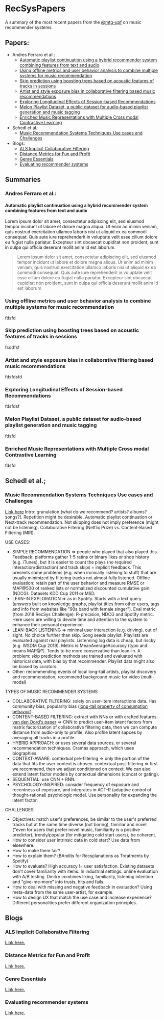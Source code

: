 # RecSysPapers

A summary of the most recent papers from the [@mtg-upf](https://github.com/MTG) on music recommender systems.

## Papers:

* Andres Ferraro et al.:
  * [Automatic playlist continuation using a hybrid recommender system combining features from text and audio
](#automatic-playlist-continuation-using-a-hybrid-recommender-system-combining-features-from-text-and-audio)
  * [Using offline metrics and user behavior analysis to combine multiple systems for music recommendation](#using-offline-metrics-and-user-behavior-analysis-to-combine-multiple-systems-for-music-recommendation)
  * [Skip prediction using boosting trees based on acoustic features of tracks in sessions](#skip-prediction-using-boosting-trees-based-on-acoustic-features-of-tracks-in-sessions)
  * [Artist and style exposure bias in collaborative filtering based music recommendations](#artist-and-style-exposure-bias-in-collaborative-filtering-based-music-recommendations)
  * [Exploring Longitudinal Effects of Session-based Recommendations](#exploring-longitudinal-effects-of-session-based-recommendations)
  * [Melon Playlist Dataset, a public dataset for audio-based playlist generation and music tagging](#melon-playlist-dataset-a-public-dataset-for-audio-based-playlist-generation-and-music-tagging)
  * [Enriched Music Representations with Multiple Cross modal Contrastive Learning](#enriched-music-representations-with-multiple-cross-modal-contrastive-learning)
* Schedl et al.:
  * [Music Recommendation Systems Techniques Use cases and Challenges](#music-recommendation-systems-techniques-use-cases-and-challenges)
* Blogs:
  * [ALS Implicit Collaborative Filtering](#als-implicit-collaborative-filtering)
  * [Distance Metrics for Fun and Profit](#distance-metrics-for-fun-and-profit)
  * [Genre Essentials](#genre-essentials)
  * [Evaluating recommender systems](#evaluating-recommender-systems)
## Summaries

### Andres Ferraro et al.:
#### Automatic playlist continuation using a hybrid recommender system combining features from text and audio
Lorem ipsum dolor sit amet, consectetur adipiscing elit, sed eiusmod tempor incidunt ut labore et dolore magna aliqua. Ut enim ad minim veniam, quis nostrud exercitation ullamco laboris nisi ut aliquid ex ea commodi consequat. Quis aute iure reprehenderit in voluptate velit esse cillum dolore eu fugiat nulla pariatur. Excepteur sint obcaecat cupiditat non proident, sunt in culpa qui officia deserunt mollit anim id est laborum. 
> Lorem ipsum dolor sit amet, consectetur adipiscing elit, sed eiusmod tempor incidunt ut labore et dolore magna aliqua. Ut enim ad minim veniam, quis nostrud exercitation ullamco laboris nisi ut aliquid ex ea commodi consequat. Quis aute iure reprehenderit in voluptate velit esse cillum dolore eu fugiat nulla pariatur. Excepteur sint obcaecat cupiditat non proident, sunt in culpa qui officia deserunt mollit anim id est laborum. 


### Using offline metrics and user behavior analysis to combine multiple systems for music recommendation
fdsfd

### Skip prediction using boosting trees based on acoustic features of tracks in sessions
fsddfsf

### Artist and style exposure bias in collaborative filtering based music recommendations
fdsfdsfd

### Exploring Longitudinal Effects of Session-based Recommendations
fdsfdsf

### Melon Playlist Dataset, a public dataset for audio-based playlist generation and music tagging
fdsfd

### Enriched Music Representations with Multiple Cross modal Contrastive Learning
fdsfd

## Schedl et al.;
### Music Recommendation Systems Techniques Use cases and Challenges
[Link here](https://www.researchgate.net/journal/International-Journal-of-Multimedia-Information-Retrieval-2192-662X/publication/320296777_Current_Challenges_and_Visions_in_Music_Recommender_Systems_Research/links/5fc46def299bf104cf942321/Current-Challenges-and-Visions-in-Music-Recommender-Systems-Research.pdf)
Intro: granulation (what do we recommend? artists? albums? songs?). Repetition might be desirable. Automatic playlist continuation or Next-track recommendation. Not skipping does  not imply preference (might not be listening). Collaborative Filtering (Netflix Prize) vs. Content-Based Filtering (MIR).

USE CASES:

- SIMPLE RECOMMENDATION => people who played that also played this. Feedback: platforms gather 1-5 ratins or binary likes or shop history (e.g. iTunes), but it is easier to count the plays (no required interaction/distraction) and track skips = implicit feedback. This presents some problems (e.g. when ironically listening to stuff) that are usually minimized by filtering tracks not almost fully listened. Offline evaluation: retain part of the user behavior and measure RMSE or MAP@500 of ranked lists or normalized discounted cumulative gain (NDCG). Datasets KDD Cup 2011 or MSD.
- LEAN-IN EXPLORATION => as in Spotify. Starts with a text query (answers built on knowledge graphs, playlist titles from other users, tags and info from websites like "90s band with female singer"). Eval metric (from 2018 RecSys Challenge): R-precision, NDCG and Spotify metric. Here users are willing to devote time and attention to the system to enhance their personal experience.
- LEAN-BACK LISTENING => minimal user interaction (e.g. driving), out of sight. No choice further than skip. Song seeds playlist. Playlists are evaluated against real playlists. Listenning log data is cheap, but riscky (e.g. WSDM Cup 2019). Metric is MeanAverageAccuracy  (typo and means MAP@?). Tends to be more conservative than lean-in. A problem: skip prediction methods are trained and evaluated with historical data, with bias by that recommender. Playlist data might also be biased by curators.
- Other: recommending events of local long-tail artists, playlist discovery and recommendation, recommend background music for video (multi-modal)

TYPES OF MUSIC RECOMMENDER SYSTEMS

- COLLABORATIVE FILTERING: solely on user-item interactions data. Has community bias, popularity bias ([long-tail property of consumption behavior](https://www.youtube.com/watch?v=0Yku0GTrcuw)).
- CONTENT-BASED FILTERING: extract with NNs or with crafted features. [van den Oord's paper](https://proceedings.neurips.cc/paper/2013/file/b3ba8f1bee1238a2f37603d90b58898d-Paper.pdf) => CNN to predict user-item latent factors from matrix factorization of collaborative filtering data, then we can compute distance from audio-only to profile. Also profile latent sapces by averaging all tracks in a profile. 
- HYBRID APPROACH: or uses several data sources, or several recommendation techniques. Oramas approach, which uses biographies.
- CONTEXT-AWARE: contextual pre-filtering => only the  portion  of the data that fits the user context is chosen. contextual post-filtering => first we recommend, then we adjust conditioned on context. We can also extend latent factor models by contextual dimensions (concat or gating).
- SEQUENTIAL: use CNN + RNN.
- PSYCHOLOGY-INSPIRED: consider frequency of exposure and recentness of exposure, and integrates in ACT-R (adaptive control of thought-rational) psychologic model. Use personality for expanding the latent factor.

CHALLENGES

- Objectives: match user's preferences, be similar to the user's preferred tracks but at the same time diverse (not boring), familiar and novel ("even for users that prefer novel music, familiarity is a positive predictor), trendy/popular (for mitigating cold start users), be coherent.
- How to consider user intrinsic data in cold start? Use data from elsewhere.
- How to make them fair?
- How to explain them? (BAndits for Recsplanations as Treatments by Spotify)
- How to evaluate? High accuracy != user satisfaction. Existing datasets don't cover familiarity with items. In industrial settings: online evaluation with A/B testing. Dmitry combines liking, familiarity, listening intention and "give-me-more" into trusts, hits and fails.
- How to deal with missing and negative feedback in evaluation? Using meta-data from the same user-artist, for example.
- How to design UX that match the use case and increase experience? Different personalities prefer different organization principles.

## Blogs
### ALS Implicit Collaborative Filtering
[Link here.](https://medium.com/radon-dev/als-implicit-collaborative-filtering-5ed653ba39fe)
### Distance Metrics for Fun and Profit
[Link here.](https://www.benfrederickson.com/distance-metrics/)
### Genre Essentials
[Link here.](https://towardsdatascience.com/genre-essentials-building-an-album-recommender-system-c89c308d16f0)
### Evaluating recommender systems
[Link here.](http://fastml.com/evaluating-recommender-systems/)
